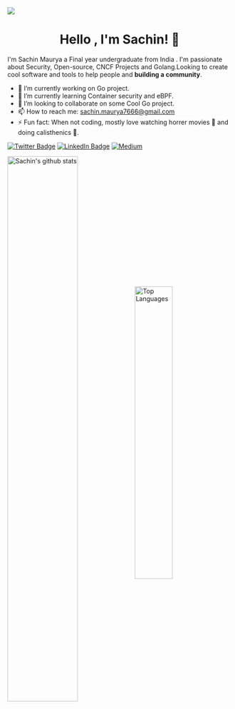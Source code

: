 <img align="center" src="https://i.imgur.com/4ASafy0.png">

<h1 align="center">Hello , I'm Sachin! <span class="wave">👋</span></h1>

I'm Sachin Maurya a Final year undergraduate from India . I'm passionate about Security, Open-source, CNCF Projects and Golang.Looking to create cool software and tools to help people and **building a community**.

<!--
**slayer321/slayer321** is a ✨ _special_ ✨ repository because its `README.md` (this file) appears on your GitHub profile.

Here are some ideas to get you started:
-->

- 🔭 I’m currently working on Go project.
- 🌱 I’m currently learning Container security and eBPF.
- 👯 I’m looking to collaborate on some Cool Go project.
- 📫 How to reach me: sachin.maurya7666@gmail.com
- ⚡ Fun fact: When not coding, mostly love watching horrer movies 👻 and doing calisthenics 💪. 

[![Twitter Badge](https://img.shields.io/badge/Twitter-Profile-informational?style=flat&logo=twitter&logoColor=white&color=1CA2F1)](https://twitter.com/0x_mantis)
[![LinkedIn Badge](https://img.shields.io/badge/LinkedIn-Profile-informational?style=flat&logo=linkedin&logoColor=white&color=0D76A8)](https://www.linkedin.com/in/sach1nmaurya/)
<a href="https://sach1n.medium.com/" target="_blank"><img alt="Medium" src="https://img.shields.io/badge/medium-%2312100E.svg?&style=for-the-badge&logo=medium&logoColor=white" /></a>

<a href="https://github.com/slayer321?tab=repositories"><img align="center" width="56%" src="https://github-readme-stats.vercel.app/api?username=slayer321&show_icons=true&count_private=true&include_all_commits=true&line_height=21&cache_seconds=1800&hide=stars&theme=radical" alt="Sachin's github stats" /></a>
<a href="https://github.com/slayer321?tab=repositories"><img align="center" width="41%" src="https://github-readme-stats.vercel.app/api/top-langs/?username=slayer321&layout=compact&langs_count=6&theme=radical" alt="Top Languages"/></a>
